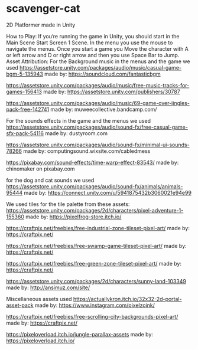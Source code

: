 # scavenger-cat
2D Platformer made in Unity

How to Play:
If you‘re running the game in Unity, you should start in the Main Scene Start Screen 1 Scene. In the menu you use the mouse to navigate the menus. Once you start a game you Move the character with A or left arrow and D or right arrow and then you use Space Bar to Jump.
Asset Attribution:
For the Background music in the menus and the game we used
https://assetstore.unity.com/packages/audio/music/casual-game-bgm-5-135943
made by: https://soundcloud.com/fantasticbgm

https://assetstore.unity.com/packages/audio/music/free-music-tracks-for-games-156413
made by: https://assetstore.unity.com/publishers/30787

https://assetstore.unity.com/packages/audio/music/69-game-over-jingles-pack-free-142741
made by: muweecollective.bandcamp.com/

For the sounds effects in the game and the menus we used
https://assetstore.unity.com/packages/audio/sound-fx/free-casual-game-sfx-pack-54116
made by: dustyroom.com

https://assetstore.unity.com/packages/audio/sound-fx/minimal-ui-sounds-78266
made by: computingsound.wixsite.com/cabledmess

https://pixabay.com/sound-effects/time-warp-effect-83543/
made by: chinomaker on pixabay.com

for the dog and cat sounds we used
https://assetstore.unity.com/packages/audio/sound-fx/animals/animals-95444
made by: https://connect.unity.com/u/5941875432b3060021e94e99

We used tiles for the tile palette from these assets:
https://assetstore.unity.com/packages/2d/characters/pixel-adventure-1-155360
made by: https://pixelfrog-store.itch.io/

https://craftpix.net/freebies/free-industrial-zone-tileset-pixel-art/
made by: https://craftpix.net/

https://craftpix.net/freebies/free-swamp-game-tileset-pixel-art/
made by: https://craftpix.net/

https://craftpix.net/freebies/free-green-zone-tileset-pixel-art/
made by: https://craftpix.net/

https://assetstore.unity.com/packages/2d/characters/sunny-land-103349
made by: http://ansimuz.com/site/



Miscellaneous assets used
https://actuallykron.itch.io/32x32-2d-portal-asset-pack
made by: https://www.instagram.com/pixelzoink/

https://craftpix.net/freebies/free-scrolling-city-backgrounds-pixel-art/
made by: https://craftpix.net/

https://pixeloverload.itch.io/jungle-parallax-assets
made by: https://pixeloverload.itch.io/


